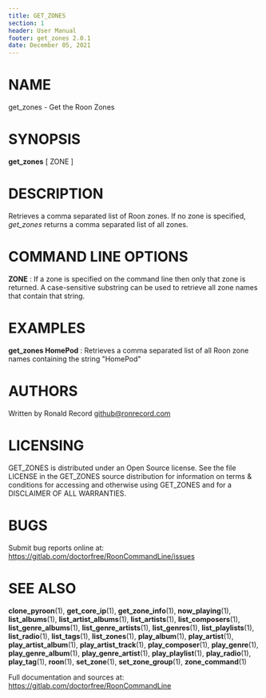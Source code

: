 ```yaml
---
title: GET_ZONES
section: 1
header: User Manual
footer: get_zones 2.0.1
date: December 05, 2021
---
```

# NAME
get_zones - Get the Roon Zones

# SYNOPSIS
**get_zones** [ ZONE ]

# DESCRIPTION
Retrieves a comma separated list of Roon zones. If no zone is specified, *get_zones* returns a comma separated list of all zones.

# COMMAND LINE OPTIONS
**ZONE**
: If a zone is specified on the command line then only that zone is returned. A case-sensitive substring can be used to retrieve all zone names that contain that string.

# EXAMPLES
**get_zones HomePod**
: Retrieves a comma separated list of all Roon zone names containing the string "HomePod"

# AUTHORS
Written by Ronald Record github@ronrecord.com

# LICENSING
GET_ZONES is distributed under an Open Source license.
See the file LICENSE in the GET_ZONES source distribution
for information on terms &amp; conditions for accessing and
otherwise using GET_ZONES and for a DISCLAIMER OF ALL WARRANTIES.

# BUGS
Submit bug reports online at: https://gitlab.com/doctorfree/RoonCommandLine/issues

# SEE ALSO
**clone_pyroon**(1), **get_core_ip**(1), **get_zone_info**(1), **now_playing**(1), **list_albums**(1), **list_artist_albums**(1), **list_artists**(1), **list_composers**(1), **list_genre_albums**(1), **list_genre_artists**(1), **list_genres**(1), **list_playlists**(1), **list_radio**(1), **list_tags**(1), **list_zones**(1), **play_album**(1), **play_artist**(1), **play_artist_album**(1), **play_artist_track**(1), **play_composer**(1), **play_genre**(1), **play_genre_album**(1), **play_genre_artist**(1), **play_playlist**(1), **play_radio**(1), **play_tag**(1), **roon**(1), **set_zone**(1), **set_zone_group**(1), **zone_command**(1)

Full documentation and sources at: https://gitlab.com/doctorfree/RoonCommandLine

